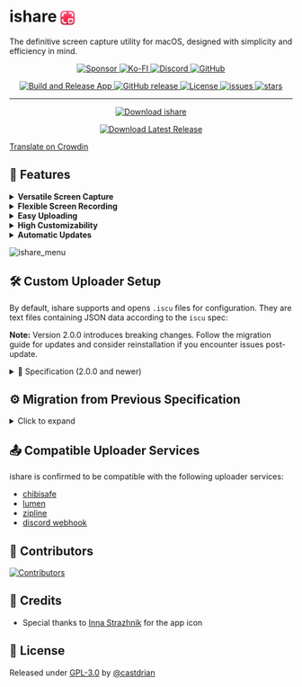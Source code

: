 <p align="center">
  <h1>
    ishare <img src="/ishare/Util/Assets.xcassets/AppIcon.appiconset/AppIcon-128.png" alt="ishare logo" height="25" style="vertical-align: middle;">
  </h1>
  <p>The definitive screen capture utility for macOS, designed with simplicity and efficiency in mind.</p>
</p>

<p align="center">
  <a href="https://github.com/sponsors/castdrian">
    <img src="https://img.shields.io/badge/sponsor-30363D?style=for-the-badge&logo=GitHub-Sponsors&logoColor=#white" alt="Sponsor">
  </a>
  <a href="https://ko-fi.com/castdrian">
    <img src="https://img.shields.io/badge/Ko--fi-F16061?style=for-the-badge&logo=ko-fi&logoColor=white" alt="Ko-FI">
  </a>
  <a href="https://discord.gg/sX4KYzu5pX">
    <img src="https://img.shields.io/badge/Discord-5865F2?style=for-the-badge&logo=discord&logoColor=white" alt="Discord">
  </a>
  <a href="https://github.com/castdrian/ishare">
    <img src="https://img.shields.io/badge/GitHub-100000?style=for-the-badge&logo=github&logoColor=white" alt="GitHub">
  </a>
</p>

<p align="center">
  <a href="https://github.com/castdrian/ishare/actions?query=workflow:'Build+and+Release+App'">
    <img src="https://github.com/castdrian/ishare/workflows/Build%20and%20Release%20App/badge.svg" alt="Build and Release App">
  </a>
  <a href="https://github.com/castdrian/ishare/releases/">
    <img src="https://img.shields.io/github/release/castdrian/ishare?include_prereleases=&sort=semver&color=blue" alt="GitHub release">
  </a>
  <a href="#license">
    <img src="https://img.shields.io/badge/License-GPL--3.0-blue" alt="License">
  </a>
  <a href="https://github.com/castdrian/ishare/issues">
    <img src="https://img.shields.io/github/issues/castdrian/ishare" alt="issues">
  </a>
  <a href="https://github.com/castdrian/ishare">
    <img src="https://img.shields.io/github/stars/castdrian/ishare?style=social" alt="stars">
  </a>
</p>

---

<p align="center">
   <a href="https://apps.apple.com/app/ishare-screen-capture/id6499066314" download>
    <img src="https://upload.wikimedia.org/wikipedia/commons/thumb/3/3c/Download_on_the_App_Store_Badge.svg/640px-Download_on_the_App_Store_Badge.svg.png" alt="Download ishare" width="200">
  </a>
</p>
<p align="center">
  <a href="https://github.com/castdrian/ishare/releases/latest/download/ishare.dmg" download>
    <img src="https://i.imgur.com/EthZVfR.png" alt="Download Latest Release" width="200">
  </a>
</p>

[Translate on Crowdin](https://crowdin.com/project/isharemac)

## 🚀 Features

<details markdown="block">
  <summary><strong>Versatile Screen Capture</strong></summary>
  
  - **Custom Region**: Instantly and easily define and capture specific portions of your screen.
  - **Window Capture**: Capture individual application windows without any clutter.
  - **Entire Display Capture**: Snapshot your whole screen with a single action.
</details>

<details markdown="block">
  <summary><strong>Flexible Screen Recording</strong></summary>
  
  - **Video Recording**: Record videos of entire screens or specific windows.
  - **GIF Recording**: Capture your moments in GIF format, perfect for quick shares.
  - **Customizable Codecs and Compression**: Fine-tune the parameters of the output video files.
</details>

<details markdown="block">
  <summary><strong>Easy Uploading</strong></summary>
  
  - **Custom Upload Destinations**: Define your own server or service to upload your media.
  - **Built-in Imgur Uploader**: Quickly upload your results to Imgur automatically.
</details>

<details markdown="block">
  <summary><strong>High Customizability</strong></summary>
  
  - **Custom Keybinds**: Set keyboard shortcuts that match your workflow.
  - **File Format Preferences**: Choose the formats for your screenshots (e.g. PNG, JPG) and recordings.
  - **Custom File Naming**: Define your own prefix for filenames, so you always know which app took the shot.
  - **Custom Save Path**: Decide where exactly on your system you want to save your captures and recordings.
  - **Application Exclusions**: Exclude specific apps from being recorded.
</details>

<details markdown="block">
  <summary><strong>Automatic Updates</strong></summary>
  
  Always stay on the cutting edge with built-in automatic updates.
</details>

![ishare_menu](https://github.com/iGerman00/ishare/assets/36676880/3a546afb-90ee-4b85-8b38-6029ccd67565)

## 🛠 Custom Uploader Setup

By default, ishare supports and opens `.iscu` files for configuration. They are text files containing JSON data according to the `iscu` spec:

**Note:** Version 2.0.0 introduces breaking changes. Follow the migration guide for updates and consider reinstallation if you encounter issues post-update.

<details markdown="block">
  <summary>
    📝 Specification (2.0.0 and newer)
  </summary>

  The custom uploader specification since version 2.0.0+ has the following structure:

```json
{
    "name": "Custom Uploader Name",
    "requestURL": "https://uploader.com/upload",
    "headers": { // optional
        "Authorization": "Bearer YOUR_AUTH_TOKEN"
    },
    "formData": { // optional
        "additionalData": "value"
    },
    "fileFormName": "file", // optional
    "requestBodyType": "multipartFormData", // optional, can be "multipartFormData" or "binary"
    "responseURL": "https://uploader.com/{{jsonproperty}}",
    "deletionURL": "https://uploader.com/{{jsonproperty}}", // optional
    "deleteRequestType": "DELETE" // optional, can be "DELETE" or "GET"
}
```

<sup>All properties are case insensitive.</sup>

This new specification allows for more dynamic URL construction and handles deletion URLs.  
For `responseURL` and `deletionURL`, JSON properties that are derived from the response payload can be defined as `{{jsonProperty}}`. There is support for nesting (`upload.url`) and arrays (`files[0].url`).  
</details>

## ⚙️ Migration from Previous Specification

<details markdown="block">
<summary>Click to expand</summary>

### Key changes

- `responseURL` replaces `responseProp`.
- New optional field `deletionURL`.
- Updated URL templating syntax.

### Migration steps

1. Replace `responseProp` with `responseURL`, ensuring the URL includes placeholders for dynamic values.
2. If your service provides a deletion link, add the `deletionURL` field.
3. Update URL placeholders to match the new syntax:  

For example,

```json
"responseProp": "fileId"
```

Turns into:

```json
"responseURL": "{{fileId}}"
```

### Example migration

Before:

```json
{
    "name": "uploader",
    "requestURL": "https://uploader.com/upload",
    "responseProp": "fileUrl"
}
```

After:

```json
{
    "name": "uploader",
    "requestURL": "https://uploader.com/upload",
    "responseURL": "{{fileUrl}}" // also supported: "https://uploader.com/{{fileId}}"
}
```

</details>

## 📤 Compatible Uploader Services

ishare is confirmed to be compatible with the following uploader services:

- [chibisafe](https://github.com/chibisafe/chibisafe)
- [lumen](https://github.com/ChecksumDev/lumen)
- [zipline](https://github.com/diced/zipline)
- [discord webhook](https://support.discord.com/hc/en-us/articles/228383668-Intro-to-Webhooks)

## 🤝 Contributors

[![Contributors](https://contrib.rocks/image?repo=castdrian/ishare)](https://github.com/castdrian/ishare/graphs/contributors)

## 🙌 Credits

- Special thanks to [Inna Strazhnik](https://www.behance.net/strazhnik) for the app icon

## 📜 License

Released under [GPL-3.0](/LICENSE) by [@castdrian](https://github.com/castdrian)
